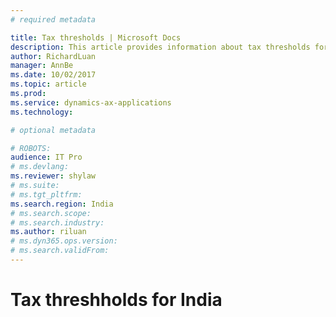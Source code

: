 ```yaml
---
# required metadata

title: Tax thresholds | Microsoft Docs
description: This article provides information about tax thresholds for India.
author: RichardLuan
manager: AnnBe
ms.date: 10/02/2017
ms.topic: article
ms.prod: 
ms.service: dynamics-ax-applications
ms.technology: 

# optional metadata

# ROBOTS: 
audience: IT Pro
# ms.devlang: 
ms.reviewer: shylaw
# ms.suite: 
# ms.tgt_pltfrm: 
ms.search.region: India
# ms.search.scope: 
# ms.search.industry: 
ms.author: riluan
# ms.dyn365.ops.version: 
# ms.search.validFrom:
---
```


# Tax threshholds for India

<!--- Start writing topic here -->
